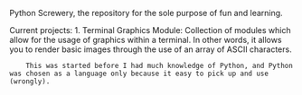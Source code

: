 Python Screwery, the repository for the sole purpose of fun and learning.

Current projects:
	1. Terminal Graphics Module:
		Collection of modules which allow for the usage of graphics within a terminal.
		In other words, it allows you to render basic images through the use of an array of ASCII characters.
		
		This was started before I had much knowledge of Python, and Python was chosen as a language only because it easy to pick up and use (wrongly).
